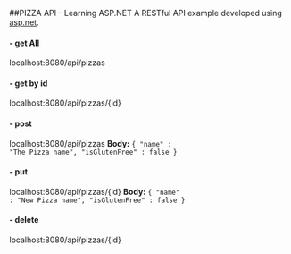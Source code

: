 

##PIZZA API - Learning ASP.NET
A RESTful API example developed using <a href="https://asp.net">asp.net</a>.

#### - get All
localhost:8080/api/pizzas

#### - get by id
localhost:8080/api/pizzas/{id}

#### - post
localhost:8080/api/pizzas
<strong>Body:</strong>
<code>{
	"name" : "The Pizza name",
	"isGlutenFree" : false
}</code>

#### - put
localhost:8080/api/pizzas/{id}
<strong>Body:</strong>
<code>{
	"name" : "New Pizza name",
	"isGlutenFree" : false
}</code>

#### - delete
localhost:8080/api/pizzas/{id}
